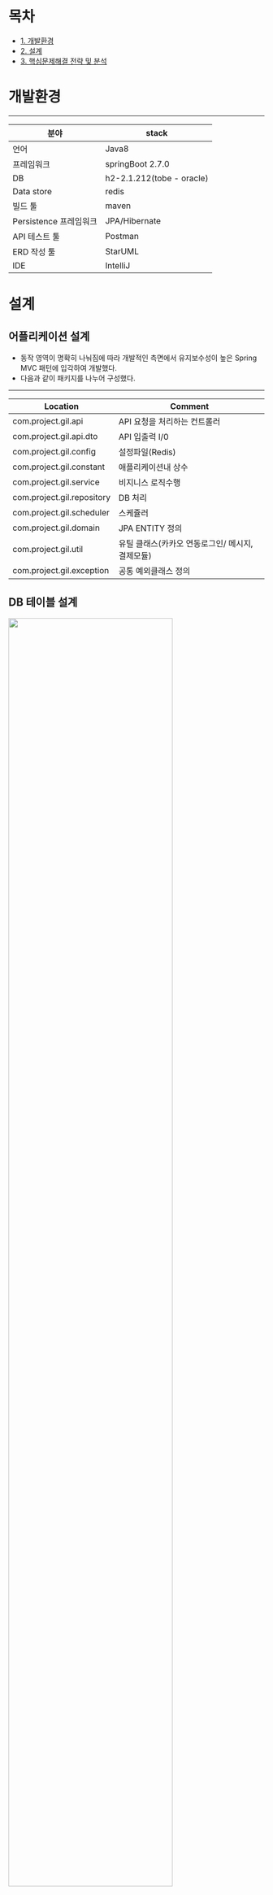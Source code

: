 # 목차
- [1. 개발환경](#개발환경)
- [2. 설계](#설계)
- [3. 핵심문제해결 전략 및 분석](#핵심문제해결-전략-및-분석)


# 개발환경
---
분야| stack |
--|--|
 |언어 | Java8|
 |프레임워크 | springBoot 2.7.0
 |DB | h2-2.1.212(tobe - oracle)
 |Data store | redis
 |빌드 툴 | maven
 |Persistence 프레임워크 | JPA/Hibernate |
 |API 테스트 툴 | Postman |
 |ERD 작성 툴 | StarUML |
 | IDE |  IntelliJ |

# 설계
## 어플리케이션 설계
- 동작 영역이 명확히 나눠짐에 따라 개발적인 측면에서 유지보수성이 높은 Spring MVC 패턴에 입각하여 개발했다.
- 다음과 같이 패키지를 나누어 구성했다.
---
Location| Comment |
--|--|
com.project.gil.api | API 요청을 처리하는 컨트롤러|
com.project.gil.api.dto | API 입출력 I/0
com.project.gil.config | 설정파일(Redis)
com.project.gil.constant | 애플리케이션내 상수
com.project.gil.service  | 비지니스 로직수행 |
com.project.gil.repository  | DB 처리 |
com.project.gil.scheduler  | 스케쥴러 |
com.project.gil.domain | JPA ENTITY 정의
com.project.gil.util | 유틸 클래스(카카오 연동로그인/ 메시지, 결제모듈) |
com.project.gil.exception | 공통 예외클래스 정의 |

## DB 테이블 설계
<img width="80%" src="https://user-images.githubusercontent.com/20380910/192103100-22b3dc54-26c4-46a2-b7aa-dbdc4616f8e2.jpg"/>

- 총 9개의 테이블로 구성
---
TABLE명 | Comment |
--|--|
user(사용자 테이블) | 사용자 정보를 저장하는 테이블|
settle(정산 테이블) | 사용자의 정산 정보를 저장하는 테이블
payment(결제 테이블) | 사용자의 결제 정보를 저장하는 테이블
ott(ott 테이블) | ott 정보를 저장하는 테이블
wait(대기 테이블)  | 대기정보를 저장하는 테이블 |
party(파티 테이블)  | ott 파티정보를 저장하는 테이블 |
match(매치 테이블)  | 매칭정보를 저장하는 테이블 |
settle_history(정산이력 테이블) | (파티장)정산 이력을 저장하는 테이블
payment_history(결제이력 테이블) | (파티원)결제 이력을 저장하는 테이블 |

## API 설계(작업 중)

---

### 1. 사용자 카카오톡 연동 로그인
  - 설명
   - 카카오톡 인증서버로부터 인가받은 코드값으로 로그인 처리
  - Request URL
  ```
  /user/login
  ```
  - HTTP Method
  ```
  POST
  ```
  - Request
  <img width="50%" src="https://user-images.githubusercontent.com/20380910/175817542-44571653-7767-482d-8188-14bfb0055fcb.PNG"/>
  
  - Request Example
  ```
  {
    "code": "4fsjfgdjk45345ghjh"
  }
  ```
  - Response
  ```
  HTTP/1.1 200 OK
  ```

### 2. 파티 추가
  - 설명
    - 파티장이 ott 공유를 위한 파티를 신규한다.
  - Request URL
  ```
  /party/create
  ```
  - HTTP Method
  ```
  POST
  ```
  - Request
  <img width="50%" src="https://user-images.githubusercontent.com/20380910/175817542-44571653-7767-482d-8188-14bfb0055fcb.PNG"/>
  
  - Request Example
  ```
  {
    "ottId"  : "1" ,
    "leaderId" : "3" ,
    "duration" : 3 ,
    "shareId" : "zzang9083" ,
    "sharePassword" : "12345" ,
  }
  ```
  - Response
  ```
  HTTP/1.1 200 OK
  ```

### 3. 파티원 등록
  - 설명
   - 파티원이 ott 공유를 위한 파티 매칭을 신청한다.
  - Request URL
  ```
  /party/join
  ```
  - HTTP Method
  ```
  POST
  ```
  - Request
  <img width="50%" src="https://user-images.githubusercontent.com/20380910/175817542-44571653-7767-482d-8188-14bfb0055fcb.PNG"/>
  
  - Request Example
  ```
  {
    "userId" : "2" ,
    "ottId"  : "1" ,
    "duration" : 6
  }
  ```
  - Response
  ```
  HTTP/1.1 200 OK
  ```

### 4. 사용자 파티 리스트 조회
  - 설명
   - 사용자가 가입한 파티 리스트를 조회
  - Request URL
  ```
  /user/join/list
  ```
  - HTTP Method
  ```
  POST
  ```
  - Request
  <img width="50%" src="https://user-images.githubusercontent.com/20380910/175817542-44571653-7767-482d-8188-14bfb0055fcb.PNG"/>
  
  - Request Example
  ```
  {
    "userId" : "2"
  }
  ```
  - Response
  ```
  {
   {
    "ottName"  : "tving" ,
    "joinStatus" : 1
   },
   {
    "ottName"  : "netflix" ,
    "joinStatus" : 1
   },
   {
    "ottName"  : "쿠팡플레이" ,
    "joinStatus" : 0
   }
  }
  ```
    
